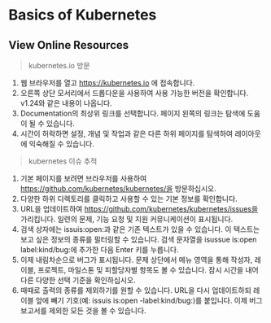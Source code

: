 # Basics of Kubernetes

View Online Resources
-----------------------------------

>kubernetes.io 방문

1. 웹 브라우저를 열고 https://kubernetes.io 에 접속합니다.
2. 오른쪽 상단 모서리에서 드롭다운을 사용하여 사용 가능한 버전을 확인합니다. v1.24와 같은 내용이 나옵니다.
3. Documentation의 최상위 링크를 선택합니다. 페이지 왼쪽의 링크는 탐색에 도움이 될 수 있습니다.
4. 시간이 허락하면 설정, 개념 및 작업과 같은 다른 하위 페이지를 탐색하여 레이아웃에 익숙해질 수 있습니다.

>kubernetes 이슈 추적

1. 기본 페이지를 보려면 브라우저를 사용하여 https://github.com/kubernetes/kubernetes/을 방문하십시오.
2. 다양한 하위 디렉토리를 클릭하고 사용할 수 있는 기본 정보를 확인합니다.
3. URL을 업데이트하여 https://github.com/kubernetes/kubernetes/issues을 가리킵니다. 일련의 문제, 기능 요청 및 지원 커뮤니케이션이 표시됩니다.
4. 검색 상자에는 issuis:open:과 같은 기존 텍스트가 있을 수 있습니다. 이 텍스트는 보고 싶은 정보의 종류를 필터링할 수 있습니다. 검색 문자열을 isussue is:open label:kind/bug:에 추가한 다음 Enter 키를 누릅니다.
5. 이제 내림차순으로 버그가 표시됩니다. 문제 상단에서 메뉴 영역을 통해 작성자, 레이블, 프로젝트, 마일스톤 및 피할당자별 항목도 볼 수 있습니다. 잠시 시간을 내어 다른 다양한 선택 기준을 확인하십시오.
6. 때때로 출력의 종류를 제외하기를 원할 수 있습니다. URL을 다시 업데이트하되 레이블 앞에 빼기 기호(예: issuis is:open -label:kind/bug:)를 붙입니다. 이제 버그 보고서를 제외한 모든 것을 볼 수 있습니다.
